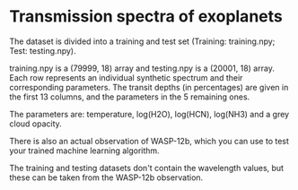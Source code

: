 # Transmission spectra of exoplanets


The dataset is divided into a training and test set (Training: training.npy; Test: testing.npy).

training.npy is a (79999, 18) array and testing.npy is a (20001, 18) array. Each row represents an individual synthetic spectrum and their corresponding parameters. The transit depths (in percentages) are given in the first 13 columns, and the parameters in the 5 remaining ones.

The parameters are: temperature, log(H2O), log(HCN), log(NH3) and a grey cloud opacity.

There is also an actual observation of WASP-12b, which you can use to test your trained machine learning algorithm.

The training and testing datasets don't contain the wavelength values, but these can be taken from the WASP-12b observation.
